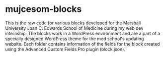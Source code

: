 # mujcesom-blocks
This is the raw code for various blocks developed for the Marshall University Joan C. Edwards School of Medicine during my web dev internship. The blocks work in a WordPress environment and are a part of a specially designed WordPress theme for the med school's updating website. Each folder contains information of the fields for the block created using the Advanced Custom Fields Pro plugin (block.json).

